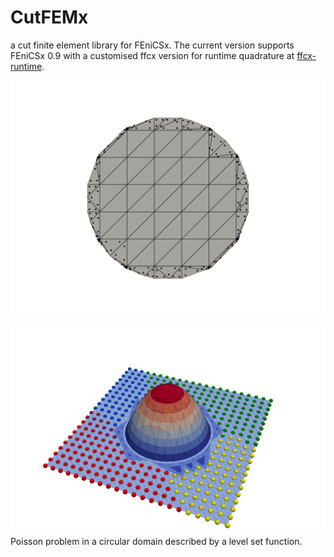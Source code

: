 # CutFEMx

a cut finite element library for FEniCSx. The current version supports FEniCSx 0.9 with a customised ffcx version for runtime quadrature at [ffcx-runtime](https://github.com/sclaus2/ffcx).

![SVG Image](quadrature.svg)

![image info](cut_poisson_2.png)
Poisson problem in a circular domain described by a level set function.